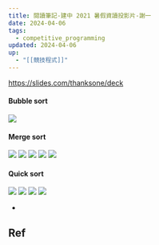 ```yaml
---
title: 閱讀筆記-建中 2021 暑假資讀投影片-謝一
date: 2024-04-06
tags:
  - competitive_programming
updated: 2024-04-06
up:
  - "[[競技程式]]"
---
```

https://slides.com/thanksone/deck
#### Bubble sort
![](https://i.imgur.com/znlGawL.png)
#### Merge sort
![](https://i.imgur.com/sLKaKPk.png)
![](https://i.imgur.com/qBAHcED.png)
![](https://i.imgur.com/mhUolrD.png)
![](https://i.imgur.com/b72d9OR.png)
![](https://i.imgur.com/VPZFDid.png)
#### Quick sort
![](https://i.imgur.com/6dN6b1c.png)
![](https://i.imgur.com/W4jfmXp.png)
![](https://i.imgur.com/zv8jAWg.png)
![](https://i.imgur.com/eJiTM9q.png)

- 
## Ref
